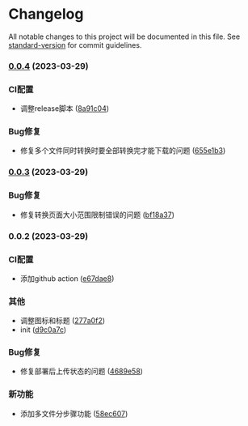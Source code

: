 # Changelog

All notable changes to this project will be documented in this file. See [standard-version](https://github.com/conventional-changelog/standard-version) for commit guidelines.

### [0.0.4](https://github.com/renzp94/pdf-to-images/compare/v0.0.3...v0.0.4) (2023-03-29)


### CI配置

* 调整release脚本 ([8a91c04](https://github.com/renzp94/pdf-to-images/commit/8a91c048472c31c38621fd5bdfd5c4c6fdcbc5b9))


### Bug修复

* 修复多个文件同时转换时要全部转换完才能下载的问题 ([655e1b3](https://github.com/renzp94/pdf-to-images/commit/655e1b3c6ea098e1f4cfa7542ed8ed112f90293f))

### [0.0.3](https://github.com/renzp94/pdf-to-images/compare/v0.0.2...v0.0.3) (2023-03-29)


### Bug修复

* 修复转换页面大小范围限制错误的问题 ([bf18a37](https://github.com/renzp94/pdf-to-images/commit/bf18a37feaecb4cf0255ec441a1dc183d0c95ca1))

### 0.0.2 (2023-03-29)


### CI配置

* 添加github action ([e67dae8](https://github.com/renzp94/pdf-to-images/commit/e67dae88750a6f19213b9f844ced23728e256a69))


### 其他

* 调整图标和标题 ([277a0f2](https://github.com/renzp94/pdf-to-images/commit/277a0f203670ee473fdd11a96e25e43c04d9d8fb))
* init ([d9c0a7c](https://github.com/renzp94/pdf-to-images/commit/d9c0a7ceb30daf08e8eba62b9008d981ffbbde5e))


### Bug修复

* 修复部署后上传状态的问题 ([4689e58](https://github.com/renzp94/pdf-to-images/commit/4689e5861f15980fcdf24f39a2f42fdc42158eb8))


### 新功能

* 添加多文件分步骤功能 ([58ec607](https://github.com/renzp94/pdf-to-images/commit/58ec6072288557f3d5b4ed30d80647745fdec856))
